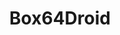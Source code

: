 ---
layout: interesting
title: Box64Droid
source: https://github.com/Ilya114/Box64Droid
description: |
    Run x86_64 programs on an Android phone. Even has GPU support so running Steam games might be possible!
---